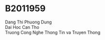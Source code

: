 # B2011959
Dang Thi Phuong Dung </br>
Dai Hoc Can Tho </br>
Truong Cong Nghe Thong Tin va Truyen Thong </br>
